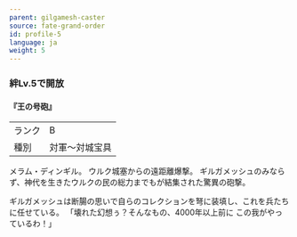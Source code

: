 ```yaml
---
parent: gilgamesh-caster
source: fate-grand-order
id: profile-5
language: ja
weight: 5
---
```


### 絆Lv.5で開放

#### 『王の号砲』

<table>
  <tr><td>ランク</td><td>B</td></tr>
  <tr><td>種別</td><td>対軍～対城宝具</td></tr>
</table>

メラム・ディンギル。
ウルク城塞からの遠距離爆撃。
ギルガメッシュのみならず、神代を生きたウルクの民の総力までもが結集された驚異の砲撃。

ギルガメッシュは断腸の思いで自らのコレクションを弩に装填し、これを兵たちに任せている。
「壊れた幻想ぅ？そんなもの、4000年以上前に
この我がやっているわ！」

